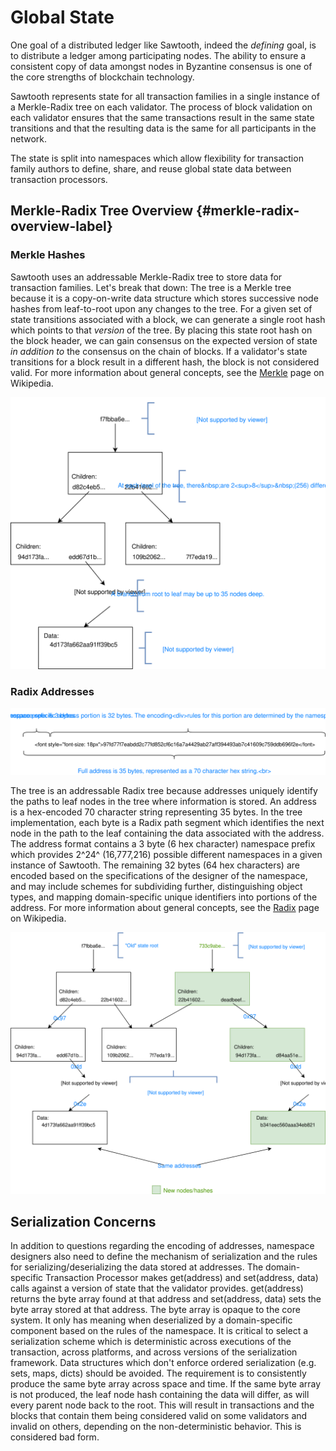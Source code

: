 # Global State

One goal of a distributed ledger like Sawtooth, indeed the *defining*
goal, is to distribute a ledger among participating nodes. The ability
to ensure a consistent copy of data amongst nodes in Byzantine consensus
is one of the core strengths of blockchain technology.

Sawtooth represents state for all transaction families in a single
instance of a Merkle-Radix tree on each validator. The process of block
validation on each validator ensures that the same transactions result
in the same state transitions and that the resulting data is the same
for all participants in the network.

The state is split into namespaces which allow flexibility for
transaction family authors to define, share, and reuse global state data
between transaction processors.

## Merkle-Radix Tree Overview {#merkle-radix-overview-label}

<!--
  Licensed under Creative Commons Attribution 4.0 International License
  https://creativecommons.org/licenses/by/4.0/
-->

### Merkle Hashes

Sawtooth uses an addressable Merkle-Radix tree to store data for
transaction families. Let\'s break that down: The tree is a Merkle tree
because it is a copy-on-write data structure which stores successive
node hashes from leaf-to-root upon any changes to the tree. For a given
set of state transitions associated with a block, we can generate a
single root hash which points to that *version* of the tree. By placing
this state root hash on the block header, we can gain consensus on the
expected version of state *in addition to* the consensus on the chain of
blocks. If a validator\'s state transitions for a block result in a
different hash, the block is not considered valid. For more information
about general concepts, see the
[Merkle](https://en.wikipedia.org/wiki/Merkle_tree) page on Wikipedia.

![Merkle hash diagram](../images/state_merkle_hashes.svg)

### Radix Addresses

![Tree address format](../images/state_address_format.svg)

The tree is an addressable Radix tree because addresses uniquely
identify the paths to leaf nodes in the tree where information is
stored. An address is a hex-encoded 70 character string representing 35
bytes. In the tree implementation, each byte is a Radix path segment
which identifies the next node in the path to the leaf containing the
data associated with the address. The address format contains a 3 byte
(6 hex character) namespace prefix which provides 2^24^ (16,777,216)
possible different namespaces in a given instance of Sawtooth. The
remaining 32 bytes (64 hex characters) are encoded based on the
specifications of the designer of the namespace, and may include schemes
for subdividing further, distinguishing object types, and mapping
domain-specific unique identifiers into portions of the address. For
more information about general concepts, see the
[Radix](https://en.wikipedia.org/wiki/Radix_tree) page on Wikipedia.

![Radix addressing diagram](../images/state_radix.svg)

## Serialization Concerns

In addition to questions regarding the encoding of addresses, namespace
designers also need to define the mechanism of serialization and the
rules for serializing/deserializing the data stored at addresses. The
domain-specific Transaction Processor makes get(address) and
set(address, data) calls against a version of state that the validator
provides. get(address) returns the byte array found at that address and
set(address, data) sets the byte array stored at that address. The byte
array is opaque to the core system. It only has meaning when
deserialized by a domain-specific component based on the rules of the
namespace. It is critical to select a serialization scheme which is
deterministic across executions of the transaction, across platforms,
and across versions of the serialization framework. Data structures
which don\'t enforce ordered serialization (e.g. sets, maps, dicts)
should be avoided. The requirement is to consistently produce the same
byte array across space and time. If the same byte array is not
produced, the leaf node hash containing the data will differ, as will
every parent node back to the root. This will result in transactions and
the blocks that contain them being considered valid on some validators
and invalid on others, depending on the non-deterministic behavior. This
is considered bad form.

